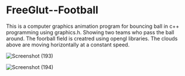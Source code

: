 # FreeGlut--Football

This is a computer graphics animation program for bouncing ball in c++ programming using graphics.h. 
Showing two teams who pass the ball around.
The foorball field is creatred using opengl libraries.
The clouds above are moving horizontally at a constant speed.

![Screenshot (193)](https://user-images.githubusercontent.com/87655973/219847876-146c1f64-46c0-473c-a633-09aa1e1f63aa.png)

![Screenshot (194)](https://user-images.githubusercontent.com/87655973/219847888-c21da2aa-cabf-4589-92f4-d7ff188c225f.png)

